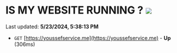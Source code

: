 # IS MY WEBSITE RUNNING ? [![](https://img.shields.io/static/v1?label=Sponsor&message=%E2%9D%A4&logo=GitHub&color=%23fe8e86)](https://github.com/sponsors/<username>)

Last updated: **5/23/2024, 5:38:13 PM**

- `GET` [https://youssefservice.me](https://youssefservice.me) - **Up** (306ms)
